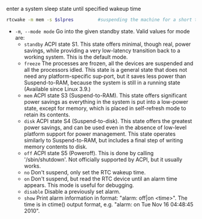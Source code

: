 enter a system sleep state until specified wakeup time

```sh
rtcwake -m mem -s $slpres         #suspending the machine for a short time
```
- `-m`,` --mode mode` Go into the given standby state.  Valid values for mode are:
	- `standby` ACPI  state S1.  This state offers minimal, though real, power savings, while providing a very low-latency transition back to a working system.  This is the default mode.
	- `freeze` The processes are frozen, all the devices are suspended and all the processors idled.  This state is a general state that does not need any  platform-specific  sup‐port, but it saves less power than Suspend-to-RAM, because the system is still in a running state (Available since Linux 3.9.)
	- `mem` ACPI  state S3 (Suspend-to-RAM).  This state offers significant power savings as everything in the system is put into a low-power state, except for memory, which is placed in self-refresh mode to retain its contents.
	- `disk` ACPI state S4 (Suspend-to-disk).  This state offers the greatest power savings, and can be used even in the absence of low-level platform support for power  management.  This state operates similarly to Suspend-to-RAM, but includes a final step of writing memory contents to disk.
	- `off` ACPI state S5 (Poweroff).  This is done by calling '/sbin/shutdown'.  Not officially supported by ACPI, but it usually works.
	- `no` Don't suspend, only set the RTC wakeup time.
	- `on` Don't suspend, but read the RTC device until an alarm time appears.  This mode is useful for debugging.
	- `disable` Disable a previously set alarm.
	- `show` Print alarm information in format: "alarm: off|on  \<time\>".  The time is in ctime() output format, e.g. "alarm: on  Tue Nov 16 04:48:45 2010".